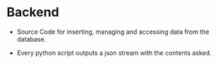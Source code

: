 # **Backend**
  
  - Source Code for inserting, managing and accessing data from the database.

  - Every python script outputs a json stream with the contents asked.
